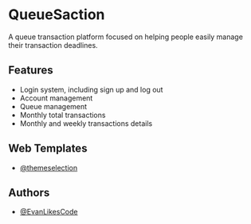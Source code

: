 
# QueueSaction

A queue transaction platform focused on helping people easily manage their transaction deadlines.


## Features

- Login system, including sign up and log out
- Account management
- Queue management
- Monthly total transactions
- Monthly and weekly transactions details


## Web Templates
- [@themeselection](https://github.com/themeselection/sneat-bootstrap-html-admin-template-free)


## Authors

- [@EvanLikesCode](https://github.com/Evanlikescode/)


